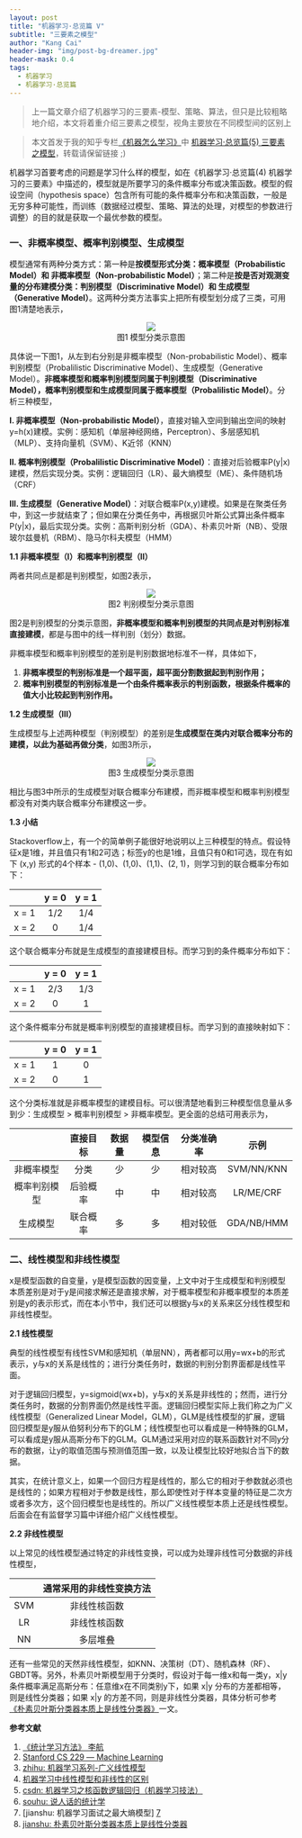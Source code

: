 ```yaml
---
layout: post
title: "机器学习·总览篇 V"
subtitle: "三要素之模型"
author: "Kang Cai"
header-img: "img/post-bg-dreamer.jpg"
header-mask: 0.4
tags:
  - 机器学习
  - 机器学习·总览篇
---
```


> 上一篇文章介绍了机器学习的三要素-模型、策略、算法，但只是比较粗略地介绍，本文将着重介绍三要素之模型，视角主要放在不同模型间的区别上

> 本文首发于我的知乎专栏[《机器怎么学习》](https://zhuanlan.zhihu.com/machine-learning-complete)中 [机器学习·总览篇(5) 三要素之模型](https://zhuanlan.zhihu.com/p/48914251)，转载请保留链接 ;)


机器学习首要考虑的问题是学习什么样的模型，如在《机器学习·总览篇(4) 机器学习的三要素》中描述的，模型就是所要学习的条件概率分布或决策函数。模型的假设空间（hypothesis space）包含所有可能的条件概率分布和决策函数，一般是无穷多种可能性，而训练（数据经过模型、策略、算法的处理，对模型的参数进行调整）的目的就是获取一个最优参数的模型。

### 一、非概率模型、概率判别模型、生成模型

模型通常有两种分类方式：第一种是**按模型形式分类：概率模型（Probabilistic Model）和 非概率模型（Non-probabilistic Model）**；第二种是**按是否对观测变量的分布建模分类：判别模型（Discriminative Model）和 生成模型（Generative Model）**。这两种分类方法事实上把所有模型划分成了三类，可用图1清楚地表示，

<center>
<img src="https://kangcai.github.io/img/in-post/post-ml/Model classification.png"/>
</center>
<center>图1 模型分类示意图</center>

具体说一下图1，从左到右分别是非概率模型（Non-probabilistic Model）、概率判别模型（Probalilistic Discriminative Model）、生成模型（Generative Model）。**非概率模型和概率判别模型同属于判别模型（Discriminative Model），概率判别模型和生成模型同属于概率模型（Probalilistic Model）**。分析三种模型，

**I. 非概率模型（Non-probabilistic Model）**，直接对输入空间到输出空间的映射y=h(x)建模。实例：感知机（单层神经网络，Perceptron）、多层感知机（MLP）、支持向量机（SVM）、K近邻（KNN）

**II. 概率判别模型（Probalilistic Discriminative Model）**：直接对后验概率P(y\|x)建模，然后实现分类。实例：逻辑回归（LR）、最大熵模型（ME）、条件随机场（CRF）

**III. 生成模型（Generative Model）**：对联合概率P(x,y)建模。如果是在聚类任务中，到这一步就结束了；但如果在分类任务中，再根据贝叶斯公式算出条件概率P(y\|x)，最后实现分类。实例：高斯判别分析（GDA）、朴素贝叶斯（NB）、受限玻尔兹曼机（RBM）、隐马尔科夫模型（HMM）

**1.1 非概率模型（I）和概率判别模型（II）**

两者共同点是都是判别模型，如图2表示，

<center>
<img src="https://kangcai.github.io/img/in-post/post-ml/data_visual-dm.png"/>
</center>
<center>图2 判别模型分类示意图</center>

图2是判别模型的分类示意图，**非概率模型和概率判别模型的共同点是对判别标准直接建模**，都是与图中的线一样判别（划分）数据。

非概率模型和概率判别模型的差别是判别数据地标准不一样，具体如下，

1. **非概率模型的判别标准是一个超平面，超平面分割数据起到判别作用；**
2. **概率判别模型的判别标准是一个由条件概率表示的判别函数，根据条件概率的值大小比较起到判别作用。**

**1.2 生成模型（III）**

生成模型与上述两种模型（判别模型）的差别是**生成模型在类内对联合概率分布的建模，以此为基础再做分类**，如图3所示，

<center>
<img src="https://kangcai.github.io/img/in-post/post-ml/data_visual-gm.png"/>
</center>
<center>图3 生成模型分类示意图</center>

相比与图3中所示的生成模型对联合概率分布建模，而非概率模型和概率判别模型都没有对类内联合概率分布建模这一步。

**1.3 小结**

Stackoverflow上，有一个的简单例子能很好地说明以上三种模型的特点。假设特征x是1维，并且值只有1和2可选；标签y的也是1维，且值只有0和1可选，现在有如下 (x,y) 形式的4个样本 - (1,0)、(1,0)、(1,1)、(2, 1)，则学习到的联合概率分布如下：

|  | y = 0 | y = 1| 
| :-----------:| :----------: | :----------: |
| x = 1 |1/2|1/4|
| x = 2 |0|1/4|

这个联合概率分布就是生成模型的直接建模目标。而学习到的条件概率分布如下：

|  | y = 0 | y = 1| 
| :-----------:| :----------: | :----------: |
| x = 1 |2/3|1/3|
| x = 2 |0|1|

这个条件概率分布就是概率判别模型的直接建模目标。而学习到的直接映射如下：

|  | y = 0 | y = 1| 
| :-----------:| :----------: | :----------: |
| x = 1 |1|0|
| x = 2 |0|1|

这个分类标准就是非概率模型的建模目标。可以很清楚地看到三种模型信息量从多到少：生成模型 \> 概率判别模型 \> 非概率模型。更全面的总结可用表示为，

|  | 直接目标 | 数据量 | 模型信息 | 分类准确率 | 示例 |
| :-----------:| :----------: | :----------: | :----------: | :----------: | :----------: |
| 非概率模型 | 分类 | 少 | 少 | 相对较高| SVM/NN/KNN |
| 概率判别模型 | 后验概率 | 中 | 中 | 相对较高|LR/ME/CRF |
| 生成模型 |联合概率 | 多 | 多 |相对较低| GDA/NB/HMM |

### 二、线性模型和非线性模型

x是模型函数的自变量，y是模型函数的因变量，上文中对于生成模型和判别模型本质差别是对于y是间接求解还是直接求解，对于概率模型和非概率模型的本质差别是y的表示形式，而在本小节中，我们还可以根据y与x的关系来区分线性模型和非线性模型。

**2.1 线性模型**

典型的线性模型有线性SVM和感知机（单层NN），两者都可以用y=wx+b的形式表示，y与x的关系是线性的；进行分类任务时，数据的判别分割界面都是线性平面。

对于逻辑回归模型，y=sigmoid(wx+b)，y与x的关系是非线性的；然而，进行分类任务时，数据的分割界面仍然是线性平面。逻辑回归模型实际上我们称之为广义线性模型（Generalized Linear Model，GLM），GLM是线性模型的扩展，逻辑回归模型是y服从伯努利分布下的GLM；线性模型也可以看成是一种特殊的GLM，可以看成是y服从高斯分布下的GLM。GLM通过采用对应的联系函数针对不同y分布的数据，让y的取值范围与预测值范围一致，以及让模型比较好地拟合当下的数据。

其实，在统计意义上，如果一个回归方程是线性的，那么它的相对于参数就必须也是线性的；如果方程相对于参数是线性，那么即使性对于样本变量的特征是二次方或者多次方，这个回归模型也是线性的。所以广义线性模型本质上还是线性模型。后面会在有监督学习篇中详细介绍广义线性模型。

**2.2 非线性模型**

以上常见的线性模型通过特定的非线性变换，可以成为处理非线性可分数据的非线性模型，

|  | 通常采用的非线性变换方法 | 
| :-----------:| :----------: | 
| SVM | 非线性核函数|
| LR | 非线性核函数 |
| NN | 多层堆叠 |

还有一些常见的天然非线性模型，如KNN、决策树（DT）、随机森林（RF）、GBDT等。另外，朴素贝叶斯模型用于分类时，假设对于每一维x和每一类y，x\|y 条件概率满足高斯分布：任意维x在不同类别y下，如果 x\|y 分布的方差都相等，则是线性分类器；如果 x\|y 的方差不同，则是非线性分类器，具体分析可参考[《朴素贝叶斯分类器本质上是线性分类器》][8]一文。

**参考文献**

1. [《统计学习方法》 李航][1]
2. [Stanford CS 229 ― Machine Learning][2]
3. [zhihu: 机器学习系列-广义线性模型][3]
4. [机器学习中线性模型和非线性的区别][4]
5. [csdn: 机器学习之核函数逻辑回归（机器学习技法）][7]
6. [souhu: 说人话的统计学][6]
7. [jianshu: 机器学习面试之最大熵模型] [7]
8. [jianshu: 朴素贝叶斯分类器本质上是线性分类器][8]

[1]: (https://book.douban.com/subject/10590856/)
[2]: (https://stanford.edu/~shervine/teaching/cs-229.html)
[3]: (https://zhuanlan.zhihu.com/p/24967776)
[4]: (https://blog.csdn.net/wbcnb/article/details/78306970)
[5]: (https://blog.csdn.net/qq_34993631/article/details/79345889)
[6]: (https://www.sohu.com/a/228212348_349736)
[7]: (https://www.jianshu.com/p/e7c13002440d)
[8]: (https://www.jianshu.com/p/469accb2e1a0)